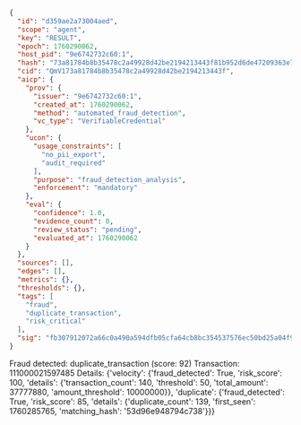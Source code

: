 ```json
{
  "id": "d359ae2a73004aed",
  "scope": "agent",
  "key": "RESULT",
  "epoch": 1760290062,
  "host_pid": "9e6742732c60:1",
  "hash": "73a81784b8b35478c2a49928d42be2194213443f81b952d6de47209363e795c0",
  "cid": "QmV173a81784b8b35478c2a49928d42be2194213443f",
  "aicp": {
    "prov": {
      "issuer": "9e6742732c60:1",
      "created_at": 1760290062,
      "method": "automated_fraud_detection",
      "vc_type": "VerifiableCredential"
    },
    "ucon": {
      "usage_constraints": [
        "no_pii_export",
        "audit_required"
      ],
      "purpose": "fraud_detection_analysis",
      "enforcement": "mandatory"
    },
    "eval": {
      "confidence": 1.0,
      "evidence_count": 0,
      "review_status": "pending",
      "evaluated_at": 1760290062
    }
  },
  "sources": [],
  "edges": [],
  "metrics": {},
  "thresholds": {},
  "tags": [
    "fraud",
    "duplicate_transaction",
    "risk_critical"
  ],
  "sig": "fb307912072a66c0a490a594dfb05cfa64cb8bc354537576ec50bd25a04f9ce6"
}
```

Fraud detected: duplicate_transaction (score: 92)
Transaction: 111000021597485
Details: {'velocity': {'fraud_detected': True, 'risk_score': 100, 'details': {'transaction_count': 140, 'threshold': 50, 'total_amount': 37777880, 'amount_threshold': 10000000}}, 'duplicate': {'fraud_detected': True, 'risk_score': 85, 'details': {'duplicate_count': 139, 'first_seen': 1760285765, 'matching_hash': '53d96e948794c738'}}}